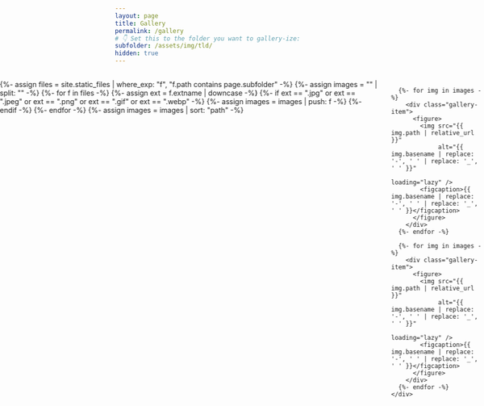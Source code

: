 ```yaml
---
layout: page
title: Gallery 
permalink: /gallery
# 👇 Set this to the folder you want to gallery-ize:
subfolder: /assets/img/tld/
hidden: true
---
```

<style>
  .full-bleed {
    position: relative;
    left: 50%;
    right: 50%;
    margin-left: -50vw;
    margin-right: -50vw;
    width: 100vw;
  }

  .gallery-scroll {
    display: flex;
    overflow-x: hidden; /* hide native scrollbar since we animate */
    gap: 1rem;
    padding: 1rem 0;
    width: 100%;
    scroll-behavior: smooth;
  }

  .gallery-track {
    display: flex;
    gap: 1.5rem;
    animation: scroll-left 60s linear infinite;
  }
  .gallery-track:hover {
    animation-play-state: paused;
  }

  .gallery-item {
    flex: 0 0 auto;
    width: min(95vw, 800px);
  }

  .gallery-item img {
    height: 20%;
    width: auto;
    border-radius: 16px;
    box-shadow: 0 4px 16px rgba(0,0,0,0.25);
  }

  .gallery-item figcaption {
    font-size: 0.9rem;
    opacity: 0.75;
    margin-top: 0.35rem;
    text-align: center;
  }

  @keyframes scroll-left {
    0% { transform: translateX(0); }
    100% { transform: translateX(-50%); }
  }
</style>

<div class="full-bleed">
  <div class="gallery-scroll">
    <div class="gallery-track">
      {%- assign files = site.static_files | where_exp: "f", "f.path contains page.subfolder" -%}
      {%- assign images = "" | split: "" -%}
      {%- for f in files -%}
        {%- assign ext = f.extname | downcase -%}
        {%- if ext == ".jpg" or ext == ".jpeg" or ext == ".png" or ext == ".gif" or ext == ".webp" -%}
          {%- assign images = images | push: f -%}
        {%- endif -%}
      {%- endfor -%}
      {%- assign images = images | sort: "path" -%}

      {%- for img in images -%}
        <div class="gallery-item">
          <figure>
            <img src="{{ img.path | relative_url }}"
                 alt="{{ img.basename | replace: '-', ' ' | replace: '_', ' ' }}"
                 loading="lazy" />
            <figcaption>{{ img.basename | replace: '-', ' ' | replace: '_', ' ' }}</figcaption>
          </figure>
        </div>
      {%- endfor -%}

      {%- for img in images -%}
        <div class="gallery-item">
          <figure>
            <img src="{{ img.path | relative_url }}"
                 alt="{{ img.basename | replace: '-', ' ' | replace: '_', ' ' }}"
                 loading="lazy" />
            <figcaption>{{ img.basename | replace: '-', ' ' | replace: '_', ' ' }}</figcaption>
          </figure>
        </div>
      {%- endfor -%}
    </div>
  </div>
</div>

